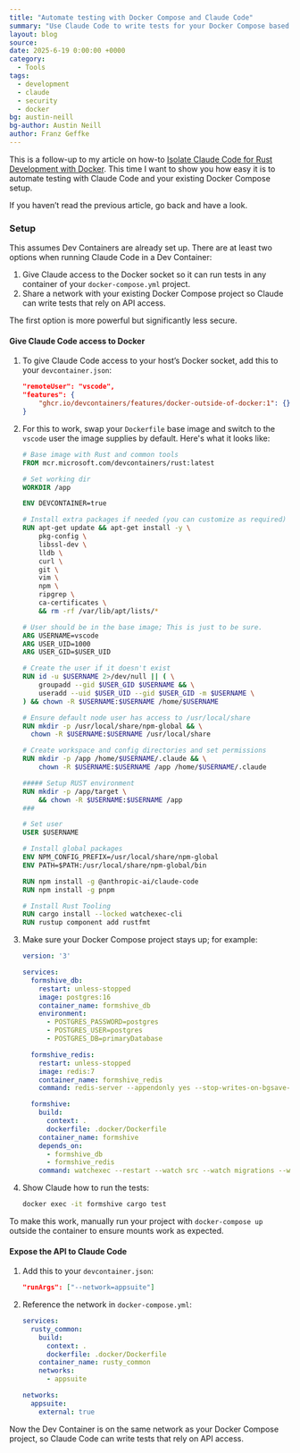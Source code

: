 ```yaml
---
title: "Automate testing with Docker Compose and Claude Code"
summary: "Use Claude Code to write tests for your Docker Compose based project, and run them automatically."
layout: blog
source:
date: 2025-6-19 0:00:00 +0000
category:
  - Tools
tags:
  - development
  - claude
  - security
  - docker
bg: austin-neill
bg-author: Austin Neill
author: Franz Geffke
---
```


This is a follow-up to my article on how-to [Isolate Claude Code for Rust Development with Docker](/blog/isolate-claude-code-for-rust-development-with-docker/). This time I want to show you how easy it is to automate testing with Claude Code and your existing Docker Compose setup.

If you haven’t read the previous article, go back and have a look.

### Setup

This assumes Dev Containers are already set up. There are at least two options when running Claude Code in a Dev Container:

1. Give Claude access to the Docker socket so it can run tests in any container of your `docker-compose.yml` project.
2. Share a network with your existing Docker Compose project so Claude can write tests that rely on API access.

The first option is more powerful but significantly less secure.

#### Give Claude Code access to Docker

1. To give Claude Code access to your host’s Docker socket, add this to your `devcontainer.json`:

    ```json
    "remoteUser": "vscode",
    "features": {
        "ghcr.io/devcontainers/features/docker-outside-of-docker:1": {}
    }
    ```

2. For this to work, swap your `Dockerfile` base image and switch to the `vscode` user the image supplies by default. Here's what it looks like:

    ```dockerfile
    # Base image with Rust and common tools
    FROM mcr.microsoft.com/devcontainers/rust:latest

    # Set working dir
    WORKDIR /app

    ENV DEVCONTAINER=true

    # Install extra packages if needed (you can customize as required)
    RUN apt-get update && apt-get install -y \
        pkg-config \
        libssl-dev \
        lldb \
        curl \
        git \
        vim \
        npm \
        ripgrep \
        ca-certificates \
        && rm -rf /var/lib/apt/lists/*

    # User should be in the base image; This is just to be sure.
    ARG USERNAME=vscode
    ARG USER_UID=1000
    ARG USER_GID=$USER_UID

    # Create the user if it doesn't exist
    RUN id -u $USERNAME 2>/dev/null || ( \
        groupadd --gid $USER_GID $USERNAME && \
        useradd --uid $USER_UID --gid $USER_GID -m $USERNAME \
    ) && chown -R $USERNAME:$USERNAME /home/$USERNAME

    # Ensure default node user has access to /usr/local/share
    RUN mkdir -p /usr/local/share/npm-global && \
      chown -R $USERNAME:$USERNAME /usr/local/share

    # Create workspace and config directories and set permissions
    RUN mkdir -p /app /home/$USERNAME/.claude && \
        chown -R $USERNAME:$USERNAME /app /home/$USERNAME/.claude

    ##### Setup RUST environment
    RUN mkdir -p /app/target \
        && chown -R $USERNAME:$USERNAME /app
    ###

    # Set user
    USER $USERNAME

    # Install global packages
    ENV NPM_CONFIG_PREFIX=/usr/local/share/npm-global
    ENV PATH=$PATH:/usr/local/share/npm-global/bin

    RUN npm install -g @anthropic-ai/claude-code
    RUN npm install -g pnpm

    # Install Rust Tooling
    RUN cargo install --locked watchexec-cli
    RUN rustup component add rustfmt
    ```

3. Make sure your Docker Compose project stays up; for example:

    ```yml
    version: '3'

    services:
      formshive_db:
        restart: unless-stopped
        image: postgres:16
        container_name: formshive_db
        environment:
          - POSTGRES_PASSWORD=postgres
          - POSTGRES_USER=postgres
          - POSTGRES_DB=primaryDatabase

      formshive_redis:
        restart: unless-stopped
        image: redis:7
        container_name: formshive_redis
        command: redis-server --appendonly yes --stop-writes-on-bgsave-error no

      formshive:
        build:
          context: .
          dockerfile: .docker/Dockerfile
        container_name: formshive
        depends_on:
          - formshive_db
          - formshive_redis
        command: watchexec --restart --watch src --watch migrations --watch build.rs --watch Cargo.toml --exts rs,toml,sql -- cargo run
    ```

4. Show Claude how to run the tests:

    ```bash
    docker exec -it formshive cargo test
    ```

To make this work, manually run your project with `docker-compose up` outside the container to ensure mounts work as expected.

#### Expose the API to Claude Code

1. Add this to your `devcontainer.json`:

    ```json
    "runArgs": ["--network=appsuite"]
    ```

2. Reference the network in `docker-compose.yml`:

    ```yml
    services:
      rusty_common:
        build:
          context: .
          dockerfile: .docker/Dockerfile
        container_name: rusty_common
        networks:
          - appsuite

    networks:
      appsuite:
        external: true
    ```

Now the Dev Container is on the same network as your Docker Compose project, so Claude Code can write tests that rely on API access.